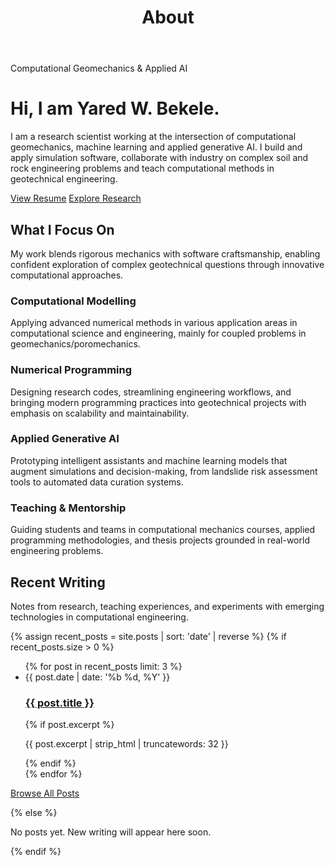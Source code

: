 ﻿---
layout: default
title: About
permalink: /
page_class: home
show_title: false
---

<div class="hero">
  <p class="hero-eyebrow">Computational Geomechanics & Applied AI</p>
  <h1 class="hero-title">Hi, I am Yared W. Bekele.</h1>
  <p class="hero-summary">I am a research scientist working at the intersection of computational geomechanics, machine learning and applied generative AI. I build and apply simulation software, collaborate with industry on complex soil and rock engineering problems and teach computational methods in geotechnical engineering.</p>
  <div class="hero-actions">
    <a class="button" href="{{ '/resume/' | relative_url }}">View Resume</a>
    <a class="button button--ghost" href="{{ '/research/' | relative_url }}">Explore Research</a>
  </div>
</div>

<section class="section">
  <h2 class="section-title">What I Focus On</h2>
  <p class="section-lead">My work blends rigorous mechanics with software craftsmanship, enabling confident exploration of complex geotechnical questions through innovative computational approaches.</p>
  <div class="card-grid">
    <article class="card">
      <h3>Computational Modelling</h3>
      <p>Applying advanced numerical methods in various application areas in computational science and engineering, mainly for coupled problems in geomechanics/poromechanics.</p>
    </article>
    <article class="card">
      <h3>Numerical Programming</h3>
      <p>Designing research codes, streamlining engineering workflows, and bringing modern programming practices into geotechnical projects with emphasis on scalability and maintainability.</p>
    </article>
    <article class="card">
      <h3>Applied Generative AI</h3>
      <p>Prototyping intelligent assistants and machine learning models that augment simulations and decision-making, from landslide risk assessment tools to automated data curation systems.</p>
    </article>
    <article class="card">
      <h3>Teaching & Mentorship</h3>
      <p>Guiding students and teams in computational mechanics courses, applied programming methodologies, and thesis projects grounded in real-world engineering problems.</p>
    </article>
  </div>
</section>

<section class="section">
  <h2 class="section-title">Recent Writing</h2>
  <p class="section-lead">Notes from research, teaching experiences, and experiments with emerging technologies in computational engineering.
  </p>
  {% assign recent_posts = site.posts | sort: 'date' | reverse %}
  {% if recent_posts.size > 0 %}
  <ul class="post-list">
    {% for post in recent_posts limit: 3 %}
    <li>
      <article class="post-card">
        <time datetime="{{ post.date | date_to_xmlschema }}">{{ post.date | date: '%b %d, %Y' }}</time>
        <h3><a href="{{ post.url | relative_url }}">{{ post.title }}</a></h3>
        {% if post.excerpt %}
        <p>{{ post.excerpt | strip_html | truncatewords: 32 }}</p>
        {% endif %}
      </article>
    </li>
    {% endfor %}
  </ul>
  <p class="section-cta"><a class="text-link" href="{{ '/blog/' | relative_url }}">Browse All Posts</a></p>
  {% else %}
  <p>No posts yet. New writing will appear here soon.</p>
  {% endif %}
</section>

